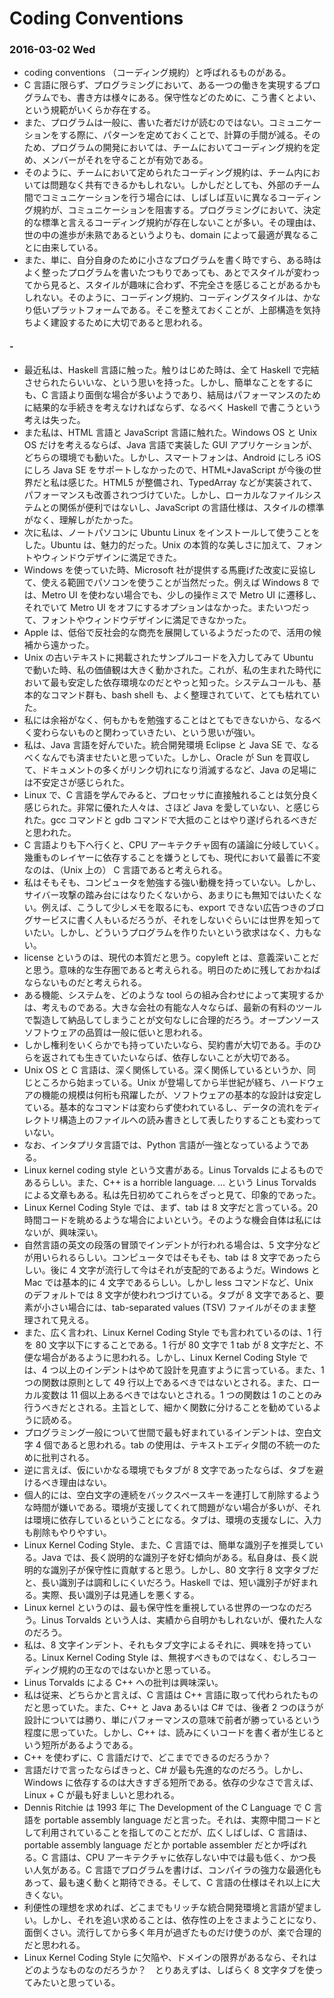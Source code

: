 # Coding Conventions

### 2016-03-02 Wed

- coding conventions （コーディング規約）と呼ばれるものがある。
- C 言語に限らず、プログラミングにおいて、ある一つの働きを実現するプログラムでも、書き方は様々にある。保守性などのために、こう書くとよい、という規範がいくらか存在する。
- また、プログラムは一般に、書いた者だけが読むのではない。コミュニケーションをする際に、パターンを定めておくことで、計算の手間が減る。そのため、プログラムの開発においては、チームにおいてコーディング規約を定め、メンバーがそれを守ることが有効である。
- そのように、チームにおいて定められたコーディング規約は、チーム内においては問題なく共有できるかもしれない。しかしだとしても、外部のチーム間でコミュニケーションを行う場合には、しばしば互いに異なるコーディング規約が、コミュニケーションを阻害する。プログラミングにおいて、決定的な標準と言えるコーディング規約が存在しないことが多い。その理由は、世の中の進歩が未熟であるというよりも、domain によって最適が異なることに由来している。
- また、単に、自分自身のために小さなプログラムを書く時ですら、ある時はよく整ったプログラムを書いたつもりであっても、あとでスタイルが変わってから見ると、スタイルが趣味に合わず、不完全さを感じることがあるかもしれない。そのように、コーディング規約、コーディングスタイルは、かなり低いプラットフォームである。そこを整えておくことが、上部構造を気持ちよく建設するために大切であると思われる。

#### -

- 最近私は、Haskell 言語に触った。触りはじめた時は、全て Haskell で完結させられたらいいな、という思いを持った。しかし、簡単なことをするにも、C 言語より面倒な場合が多いようであり、結局はパフォーマンスのために結果的な手続きを考えなければならず、なるべく Haskell で書こうという考えは失った。
- また私は、HTML 言語と JavaScript 言語に触れた。Windows OS と Unix OS だけを考えるならば、Java 言語で実装した GUI アプリケーションが、どちらの環境でも動いた。しかし、スマートフォンは、Android にしろ iOS にしろ Java SE をサポートしなかったので、HTML+JavaScript が今後の世界だと私は感じた。HTML5 が整備され、TypedArray などが実装されて、パフォーマンスも改善されつづけていた。しかし、ローカルなファイルシステムとの関係が便利ではないし、JavaScript の言語仕様は、スタイルの標準がなく、理解しがたかった。
- 次に私は、ノートパソコンに Ubuntu Linux をインストールして使うことをした。Ubuntu は、魅力的だった。Unix の本質的な美しさに加えて、フォントやウィンドウデザインに満足できた。
- Windows を使っていた時、Microsoft 社が提供する馬鹿げた改変に妥協して、使える範囲でパソコンを使うことが当然だった。例えば Windows 8 では、Metro UI を使わない場合でも、少しの操作ミスで Metro UI に遷移し、それでいて Metro UI をオフにするオプションはなかった。またいつだって、フォントやウィンドウデザインに満足できなかった。
- Apple は、低俗で反社会的な商売を展開しているようだったので、活用の候補から遠かった。
- Unix の古いテキストに掲載されたサンプルコードを入力してみて Ubuntu で動いた時、私の価値観は大きく動かされた。これが、私の生まれた時代において最も安定した依存環境なのだとやっと知った。システムコールも、基本的なコマンド群も、bash shell も、よく整理されていて、とても枯れていた。
- 私には余裕がなく、何もかもを勉強することはとてもできないから、なるべく変わらないものと関わっていきたい、という思いが強い。
- 私は、Java 言語を好んでいた。統合開発環境 Eclipse と Java SE で、なるべくなんでも済ませたいと思っていた。しかし、Oracle が Sun を買収して、ドキュメントの多くがリンク切れになり消滅するなど、Java の足場には不安定さが感じられた。
- Linux で、C 言語を学んでみると、プロセッサに直接触れることは気分良く感じられた。非常に優れた人々は、さほど Java を愛していない、と感じられた。gcc コマンドと gdb コマンドで大抵のことはやり遂げられるべきだと思われた。
- C 言語よりも下へ行くと、CPU アーキテクチャ固有の議論に分岐していく。幾重ものレイヤーに依存することを嫌うとしても、現代において最善に不変なのは、（Unix 上の） C 言語であると考えられる。
- 私はそもそも、コンピュータを勉強する強い動機を持っていない。しかし、サイバー攻撃の踏み台にはなりたくないから、あまりにも無知ではいたくない。例えば、こうして少しメモを取るにも、export できない広告つきのブログサービスに書く人もいるだろうが、それをしないぐらいには世界を知っていたい。しかし、どういうプログラムを作りたいという欲求はなく、力もない。
- license というのは、現代の本質だと思う。copyleft とは、意義深いことだと思う。意味的な生存圏であると考えられる。明日のために残しておかねばならないものだと考えられる。
- ある機能、システムを、どのような tool らの組み合わせによって実現するかは、考えものである。大きな会社の有能な人々ならば、最新の有料のツールで製造して納品してしまうことが文句なしに合理的だろう。オープンソースソフトウェアの品質は一般に低いと思われる。
- しかし権利をいくらかでも持っていたいなら、契約書が大切である。手のひらを返されても生きていたいならば、依存しないことが大切である。
- Unix OS と C 言語は、深く関係している。深く関係しているというか、同じところから始まっている。Unix が登場してから半世紀が経ち、ハードウェアの機能の規模は何桁も飛躍したが、ソフトウェアの基本的な設計は安定している。基本的なコマンドは変わらず使われているし、データの流れをディレクトリ構造上のファイルへの読み書きとして表したりすることも変わっていない。
- なお、インタプリタ言語では、Python 言語が一強となっているようである。
- Linux kernel coding style という文書がある。Linus Torvalds によるものであるらしい。また、C++ is a horrible language. ... という Linus Torvalds による文章もある。私は先日初めてこれらをざっと見て、印象的であった。
- Linux Kernel Coding Style では、まず、tab は 8 文字だと言っている。20 時間コードを眺めるような場合によいという。そのような機会自体は私にはないが、興味深い。
- 自然言語の英文の段落の冒頭でインデントが行われる場合は、5 文字分などが用いられるらしい。コンピュータではそもそも、tab は 8 文字であったらしい。後に 4 文字が流行して今はそれが支配的であるようだ。Windows と Mac では基本的に 4 文字であるらしい。しかし less コマンドなど、Unix のデフォルトでは 8 文字が使われつづけている。タブが 8 文字であると、要素が小さい場合には、tab-separated values (TSV) ファイルがそのまま整理されて見える。
- また、広く言われ、Linux Kernel Coding Style でも言われているのは、1 行を 80 文字以下にすることである。1 行が 80 文字で 1 tab が 8 文字だと、不便な場合があるように思われる。しかし、Linux Kernel Coding Style では、4 つ以上のインデントはやめて設計を見直すように言っている。また、1 つの関数は原則として 49 行以上であるべきではないとされる。また、ローカル変数は 11 個以上あるべきではないとされる。1 つの関数は 1 のことのみ行うべきだとされる。主旨として、細かく関数に分けることを勧めているように読める。
- プログラミング一般について世間で最も好まれているインデントは、空白文字 4 個であると思われる。tab の使用は、テキストエディタ間の不統一のために批判される。
- 逆に言えば、仮にいかなる環境でもタブが 8 文字であったならば、タブを避けるべき理由はない。
- 個人的には、空白文字の連続をバックスペースキーを連打して削除するような時間が嫌いである。環境が支援してくれて問題がない場合が多いが、それは環境に依存しているということになる。タブは、環境の支援なしに、入力も削除もやりやすい。
- Linux Kernel Coding Style、また、C 言語では、簡単な識別子を推奨している。Java では、長く説明的な識別子を好む傾向がある。私自身は、長く説明的な識別子が保守性に貢献すると思う。しかし、80 文字行 8 文字タブだと、長い識別子は調和しにくいだろう。Haskell では、短い識別子が好まれる。実際、長い識別子は見通しを悪くする。
- Linux kernel というのは、最も保守性を重視している世界の一つなのだろう。Linus Torvalds という人は、実績から自明かもしれないが、優れた人なのだろう。
- 私は、8 文字インデント、それもタブ文字によるそれに、興味を持っている。Linux Kernel Coding Style は、無視すべきものではなく、むしろコーディング規約の王なのではないかと思っている。
- Linus Torvalds による C++ への批判は興味深い。
- 私は従来、どちらかと言えば、C 言語は C++ 言語に取って代わられたものだと思っていた。また、C++ と Java あるいは C# では、後者 2 つのほうが設計については勝り、単にパフォーマンスの意味で前者が勝っているという程度に思っていた。しかし、C++ は、読みにくいコードを書く者が生じるという短所があるようである。
- C++ を使わずに、C 言語だけで、どこまでできるのだろうか？
- 言語だけで言ったならばきっと、C# が最も先進的なのだろう。しかし、Windows に依存するのは大きすぎる短所である。依存の少なさで言えば、Linux + C が最も好ましいと思われる。
- Dennis Ritchie は 1993 年に The Development of the C Language で C 言語を portable assembly language だと言った。それは、実際中間コードとして利用されていることを指してのことだが、広くしばしば、C 言語は、portable assembly language だとか portable assembler だとか呼ばれる。C 言語は、CPU アーキテクチャに依存しない中では最も低く、かつ長い人気がある。C 言語でプログラムを書けば、コンパイラの強力な最適化もあって、最も速く動くと期待できる。そして、C 言語の仕様はそれ以上に大きくない。
- 利便性の理想を求めれば、どこまでもリッチな統合開発環境と言語が望ましい。しかし、それを追い求めることは、依存性の上をさまようことになり、面倒くさい。流行してから多く年月が過ぎたものだけ使うのが、楽で合理的だと思われる。
- Linux Kernel Coding Style に欠陥や、ドメインの限界があるなら、それはどのようなものなのだろうか？　とりあえずは、しばらく 8 文字タブを使ってみたいと思っている。
